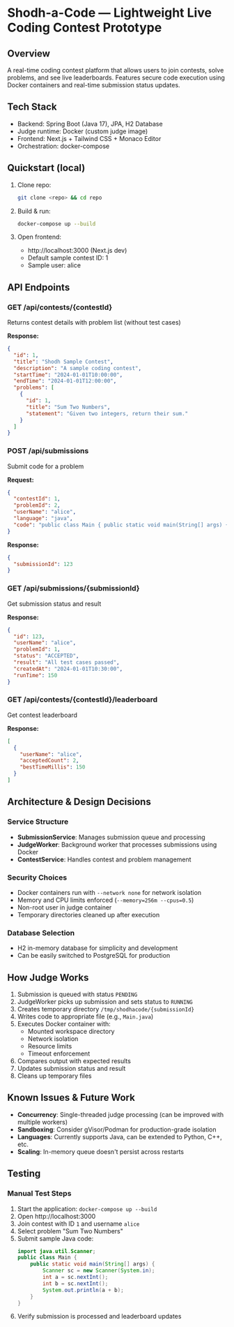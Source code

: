 # Shodh-a-Code — Lightweight Live Coding Contest Prototype

## Overview
A real-time coding contest platform that allows users to join contests, solve problems, and see live leaderboards. Features secure code execution using Docker containers and real-time submission status updates.

## Tech Stack
- Backend: Spring Boot (Java 17), JPA, H2 Database
- Judge runtime: Docker (custom judge image)
- Frontend: Next.js + Tailwind CSS + Monaco Editor
- Orchestration: docker-compose

## Quickstart (local)
1. Clone repo:
   ```bash
   git clone <repo> && cd repo
   ```

2. Build & run:
   ```bash
   docker-compose up --build
   ```

3. Open frontend:
   - http://localhost:3000 (Next.js dev)
   - Default sample contest ID: 1
   - Sample user: alice

## API Endpoints

### GET /api/contests/{contestId}
Returns contest details with problem list (without test cases)

**Response:**
```json
{
  "id": 1,
  "title": "Shodh Sample Contest",
  "description": "A sample coding contest",
  "startTime": "2024-01-01T10:00:00",
  "endTime": "2024-01-01T12:00:00",
  "problems": [
    {
      "id": 1,
      "title": "Sum Two Numbers",
      "statement": "Given two integers, return their sum."
    }
  ]
}
```

### POST /api/submissions
Submit code for a problem

**Request:**
```json
{
  "contestId": 1,
  "problemId": 2,
  "userName": "alice",
  "language": "java",
  "code": "public class Main { public static void main(String[] args) { ... } }"
}
```

**Response:**
```json
{
  "submissionId": 123
}
```

### GET /api/submissions/{submissionId}
Get submission status and result

**Response:**
```json
{
  "id": 123,
  "userName": "alice",
  "problemId": 1,
  "status": "ACCEPTED",
  "result": "All test cases passed",
  "createdAt": "2024-01-01T10:30:00",
  "runTime": 150
}
```

### GET /api/contests/{contestId}/leaderboard
Get contest leaderboard

**Response:**
```json
[
  {
    "userName": "alice",
    "acceptedCount": 2,
    "bestTimeMillis": 150
  }
]
```

## Architecture & Design Decisions

### Service Structure
- **SubmissionService**: Manages submission queue and processing
- **JudgeWorker**: Background worker that processes submissions using Docker
- **ContestService**: Handles contest and problem management

### Security Choices
- Docker containers run with `--network none` for network isolation
- Memory and CPU limits enforced (`--memory=256m --cpus=0.5`)
- Non-root user in judge container
- Temporary directories cleaned up after execution

### Database Selection
- H2 in-memory database for simplicity and development
- Can be easily switched to PostgreSQL for production

## How Judge Works

1. Submission is queued with status `PENDING`
2. JudgeWorker picks up submission and sets status to `RUNNING`
3. Creates temporary directory `/tmp/shodhacode/{submissionId}`
4. Writes code to appropriate file (e.g., `Main.java`)
5. Executes Docker container with:
   - Mounted workspace directory
   - Network isolation
   - Resource limits
   - Timeout enforcement
6. Compares output with expected results
7. Updates submission status and result
8. Cleans up temporary files

## Known Issues & Future Work

- **Concurrency**: Single-threaded judge processing (can be improved with multiple workers)
- **Sandboxing**: Consider gVisor/Podman for production-grade isolation
- **Languages**: Currently supports Java, can be extended to Python, C++, etc.
- **Scaling**: In-memory queue doesn't persist across restarts

## Testing

### Manual Test Steps
1. Start the application: `docker-compose up --build`
2. Open http://localhost:3000
3. Join contest with ID `1` and username `alice`
4. Select problem "Sum Two Numbers"
5. Submit sample Java code:
   ```java
   import java.util.Scanner;
   public class Main {
       public static void main(String[] args) {
           Scanner sc = new Scanner(System.in);
           int a = sc.nextInt();
           int b = sc.nextInt();
           System.out.println(a + b);
       }
   }
   ```
6. Verify submission is processed and leaderboard updates
